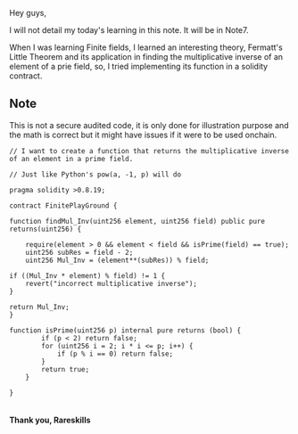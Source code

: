 Hey guys,

I will not detail my today's learning in this note. It will be in Note7.

When I was learning Finite fields, I learned an interesting theory, Fermatt's Little Theorem and its application in finding the multiplicative inverse of an element of a prie field, so, I tried implementing its function in a solidity contract.

## Note
This is not a secure audited code, it is only done for illustration purpose and the math is correct but it might have issues if it were to be used onchain.

```solidity
// I want to create a function that returns the multiplicative inverse of an element in a prime field.

// Just like Python's pow(a, -1, p) will do

pragma solidity >0.8.19;

contract FinitePlayGround {

function findMul_Inv(uint256 element, uint256 field) public pure returns(uint256) {

    require(element > 0 && element < field && isPrime(field) == true);
    uint256 subRes = field - 2;
    uint256 Mul_Inv = (element**(subRes)) % field;

if ((Mul_Inv * element) % field) != 1 {
    revert("incorrect multiplicative inverse");
}

return Mul_Inv;
}

function isPrime(uint256 p) internal pure returns (bool) {
        if (p < 2) return false;
        for (uint256 i = 2; i * i <= p; i++) {
            if (p % i == 0) return false;
        }
        return true;
    }

}


```

#### Thank you, Rareskills
